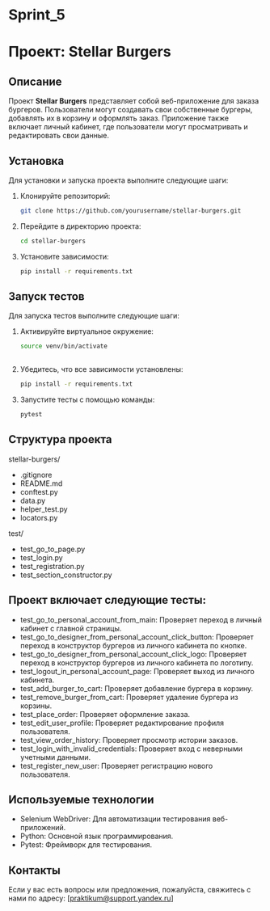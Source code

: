 # Sprint_5 
# Проект: Stellar Burgers

## Описание
Проект **Stellar Burgers** представляет собой веб-приложение для заказа бургеров. Пользователи могут создавать свои собственные бургеры, добавлять их в корзину и оформлять заказ. Приложение также включает личный кабинет, где пользователи могут просматривать и редактировать свои данные.

## Установка
Для установки и запуска проекта выполните следующие шаги:

1. Клонируйте репозиторий:
   ```bash
   git clone https://github.com/yourusername/stellar-burgers.git
2. Перейдите в директорию проекта:
   ```bash
   cd stellar-burgers
3. Установите зависимости:
   ```bash
   pip install -r requirements.txt
   
## Запуск тестов
Для запуска тестов выполните следующие шаги:

1. Активируйте виртуальное окружение: 
   ```bash
   source venv/bin/activate
    
2. Убедитесь, что все зависимости установлены:
    ```bash
    pip install -r requirements.txt

3. Запустите тесты с помощью команды:
    ```bash
    pytest

## Структура проекта

stellar-burgers/
- .gitignore
- README.md
- conftest.py
- data.py
- helper_test.py
- locators.py
  
test/
- test_go_to_page.py
- test_login.py
- test_registration.py
- test_section_constructor.py

## Проект включает следующие тесты:
- test_go_to_personal_account_from_main: Проверяет переход в личный кабинет с главной страницы.
- test_go_to_designer_from_personal_account_click_button: Проверяет переход в конструктор бургеров из личного кабинета по кнопке.
- test_go_to_designer_from_personal_account_click_logo: Проверяет переход в конструктор бургеров из личного кабинета по логотипу.
- test_logout_in_personal_account_page: Проверяет выход из личного кабинета.
- test_add_burger_to_cart: Проверяет добавление бургера в корзину.
- test_remove_burger_from_cart: Проверяет удаление бургера из корзины.
- test_place_order: Проверяет оформление заказа.
- test_edit_user_profile: Проверяет редактирование профиля пользователя.
- test_view_order_history: Проверяет просмотр истории заказов.
- test_login_with_invalid_credentials: Проверяет вход с неверными учетными данными.
- test_register_new_user: Проверяет регистрацию нового пользователя.

## Используемые технологии
- Selenium WebDriver: Для автоматизации тестирования веб-приложений.
- Python: Основной язык программирования.
- Pytest: Фреймворк для тестирования.

## Контакты
Если у вас есть вопросы или предложения, пожалуйста, свяжитесь с нами по адресу: [praktikum@support.yandex.ru]
